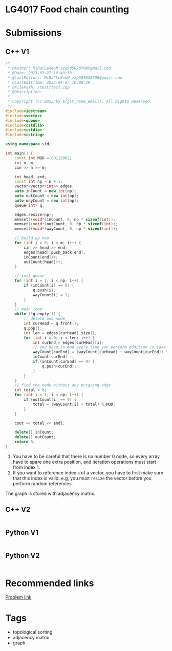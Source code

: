 # LG4017 Food chain counting

# Submissions

## C++ V1

```C++
/*
 * @Author: MiRaCLeXeoN zzp905020708@gmail.com
 * @Date: 2023-03-27 16:49:38
 * @LastEditors: MiRaCLeXeoN zzp905020708@gmail.com
 * @LastEditTime: 2023-04-07 16:08:39
 * @FilePath: /test/test.cpp
 * @Description: 
 * 
 * Copyright (c) 2023 by ${git_name_email}, All Rights Reserved. 
 */
#include<iostream>
#include<vector>
#include<queue>
#include<cstdlib>
#include<cstdio>
#include<cstring>

using namespace std;

int main() {
    const int MOD = 80112002;
    int n, m;
    cin >> n >> m;

    int head, end;
    const int np = n + 1;
    vector<vector<int>> edges;
    auto inCount = new int[np];
    auto outCount = new int[np];
    auto wayCount = new int[np];
    queue<int> q;

    edges.resize(np);
    memset((void*)inCount, 0, np * sizeof(int));
    memset((void*)outCount, 0, np * sizeof(int));
    memset((void*)wayCount, 0, np * sizeof(int));

    // build up map
    for (int i = 0; i < m; i++) {
        cin >> head >> end;
        edges[head].push_back(end);
        inCount[end]++;
        outCount[head]++;
    }

    // init queue
    for (int i = 1; i < np; i++) {
        if (inCount[i] == 0) {
            q.push(i);
            wayCount[i] = 1;
        }
    }
    // main loop
    while (!q.empty()) {
        // delete one node
        int curHead = q.front();
        q.pop();
        int len = edges[curHead].size();
        for (int i = 0; i < len; i++) {
            int curEnd = edges[curHead][i];
            // you have to mod every time you perform addition in case of overflow
            wayCount[curEnd] = (wayCount[curHead] + wayCount[curEnd]) % MOD; 
            inCount[curEnd]--;
            if (inCount[curEnd] == 0) {
                q.push(curEnd);
            }
        }
    }
    // find the node without any outgoing edge
    int total = 0;
    for (int i = 1; i < np; i++) {
        if (outCount[i] == 0) {
            total = (wayCount[i] + total) % MOD;
        }
    }

    cout << total << endl;

    delete[] inCount;
    delete[] outCount;
    return 0;
}
```

1. You have to be careful that there is no number 0 node, so every array have to spare one extra position, and iteration operations must start from index 1.
2. If you want to reference index `a` of a vector, you have to first make sure that this index is valid. e.g, you must `resize` the vector before you perform random references.

The graph is stored with adjacency matrix.

## C++ V2

```C++
```



## Python V1

```python
```



## Python V2

```python

```





# Recommended links

[Problem link](https://www.luogu.com.cn/problem/P4017)



# Tags

- topological sorting
- adjacency matrix
- graph